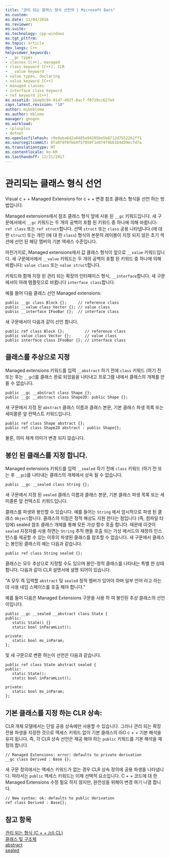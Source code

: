 ```yaml
---
title: "관리 되는 클래스 형식 선언의 | Microsoft Docs"
ms.custom: 
ms.date: 11/04/2016
ms.reviewer: 
ms.suite: 
ms.technology: cpp-windows
ms.tgt_pltfrm: 
ms.topic: article
dev_langs: C++
helpviewer_keywords:
- __gc types
- classes [C++], managed
- class keyword [C++], CLR
- __value keyword
- value types, declaring
- value keyword [C++]
- managed classes
- interface class keyword
- ref keyword [C++]
ms.assetid: 16de9c94-91d7-492f-8ac7-f0729cc627e9
caps.latest.revision: "10"
author: mikeblome
ms.author: mblome
manager: ghogen
ms.workload:
- cplusplus
- dotnet
ms.openlocfilehash: c9e9aba6d2a0485a94385be5b8712d7552261ff1
ms.sourcegitcommit: 8fa8fdf0fbb4f57950f1e8f4f9b81b4d39ec7d7a
ms.translationtype: MT
ms.contentlocale: ko-KR
ms.lasthandoff: 12/21/2017
---
```

# <a name="declaration-of-a-managed-class-type"></a>관리되는 클래스 형식 선언
Visual c + + Managed Extensions for c + + 변경 참조 클래스 형식을 선언 하는 방법입니다.  
  
 Managed extensions에서 참조 클래스 형식 앞에 사용 된 `__gc` 키워드입니다. 새 구문에서에서 `__gc` 키워드는 두 개의 공백이 포함 된 키워드 중 하나에 의해 바뀝니다: `ref class` 또는 `ref struct`합니다. 선택 `struct` 또는 `class` 공용 나타냅니다 (에 대 한 `struct`) 또는 개인 (에 대 한 `class`) 형식의 본문의 레이블이 지정 되지 않은 초기 섹션에 선언 된 해당 멤버의 기본 액세스 수준입니다.  
  
 마찬가지로, Managed extensions에서 값 클래스 형식이 앞으로 `__value` 키워드입니다. 새 구문에서에서 `__value` 키워드는 두 개의 공백이 포함 된 키워드 중 하나에 의해 바뀝니다: `value class` 또는 `value struct`합니다.  
  
 키워드와 함께 지정 된 관리 되는 확장의 인터페이스 형식, `__interface`합니다. 새 구문에서이 아래 템플릿으로 바뀝니다 `interface class`합니다.  
  
 예를 들어 다음 클래스 선언 Managed extensions:  
  
```  
public __gc class Block {};     // reference class  
public __value class Vector {}; // value class  
public __interface IFooBar {};  // interface class  
```  
  
 새 구문에서이 다음과 같이 선언 합니다.  
  
```  
public ref class Block {};         // reference class  
public value class Vector {};      // value class  
public interface class IFooBar {}; // interface class  
```  
  
## <a name="specifying-the-class-as-abstract"></a>클래스를 추상으로 지정  
 Managed extensions 키워드를 입력 `__abstract` 하기 전에 `class` 키워드 (하기 전 또는 후는 `__gc`)를 클래스 완료 되었음을 나타내고 프로그램 내에서 클래스의 개체를 만들 수 없습니다.  
  
```  
public __gc __abstract class Shape {};  
public __gc __abstract class Shape2D: public Shape {};  
```  
  
 새 구문에서 지정 된 `abstract` 클래스 이름과 클래스 본문, 기본 클래스 파생 목록 또는 세미콜론 앞 컨텍스트 키워드입니다.  
  
```  
public ref class Shape abstract {};  
public ref class Shape2D abstract : public Shape{};  
```  
  
 물론, 의미 체계 의미가 변경 되지 않습니다.  
  
## <a name="specifying-the-class-as-sealed"></a>봉인 된 클래스를 지정 합니다.  
 Managed extensions 키워드를 입력 `__sealed` 하기 전에 `class` 키워드 (하기 전 또는 후 `__gc`)를 나타내는 클래스의 개체에서 상속 될 수 없습니다.  
  
```  
public __gc __sealed class String {};  
```  
  
 새 구문에서 지정 된 `sealed` 클래스 이름과 클래스 본문, 기본 클래스 파생 목록 또는 세미콜론 앞 컨텍스트 키워드입니다.  
  
 클래스를 파생와 봉인할 수 있습니다. 예를 들어는 `String` 에서 암시적으로 파생 된 클래스 `Object`합니다. 클래스의 이점은 정적 해상도 지원 한다는 점입니다 (즉, 컴파일 타임에) sealed 참조 클래스 개체를 통해 모든 가상 함수 호출 합니다. 때문에 이것이 `sealed` 지정자를 사용 하면는 `String` 추적 핸들 호출 되는 가상 메서드의 재정의 인스턴스를 제공할 수 있는 이후의 파생된 클래스를 참조할 수 없습니다. 새 구문에서 클래스는 봉인된 클래스의 예는 다음과 같습니다.  
  
```  
public ref class String sealed {};  
```  
  
 클래스는 모두 추상으로 지정할 수도 있으며 봉인-정적 클래스를 나타내는 특별 한 상태 합니다. 다음과 같이 CLR 설명서에 설명 되어이 있습니다.  
  
 "A 모두 즉 입력할 `abstract` 및 `sealed` 정적 멤버가 있어야 하며 일부 언어 라고 하는 데 사용 네임 스페이스를 호출 해야 합니다."  
  
 예를 들어 다음은 Managed Extensions 구문을 사용 하 여 봉인된 추상 클래스의 선언이입니다.  
  
```  
public __gc __sealed __abstract class State {  
public:  
   static State() {}  
   static bool inParamList();  
  
private:  
   static bool ms_inParam;  
};  
```  
  
 및 새 구문으로 변환 하는이 선언은 다음과 같습니다.  
  
```  
public ref class State abstract sealed {  
public:  
   static State();  
   static bool inParamList();  
  
private:  
   static bool ms_inParam;  
};  
```  
  
## <a name="clr-inheritance-specifying-the-base-class"></a>기본 클래스를 지정 하는 CLR 상속:  
 CLR 개체 모델에서는 단일 공용 상속에만 사용할 수 있습니다. 그러나 관리 되는 확장 전용 파생을 지정한 것으로 액세스 키워드 없이 기본 클래스의 ISO c + + 기본 해석을 유지 됩니다. 즉, 각 CLR 상속 선언은 제공 해야 하는 `public` 키워드를 기본 해석을 재정의 합니다.  
  
```  
// Managed Extensions: error: defaults to private derivation  
__gc class Derived : Base {};  
```  
  
 새 구문 정의에서는 액세스 키워드가 없는 경우 CLR 상속 정의에 공용 파생을 나타냅니다. 따라서는 `public` 액세스 키워드는 이제 선택적 요소입니다. C + + 코드에 대 한 Managed Extensions 수정 필요 하지 않지만, 완전성을 위해이 변경 여기 나열 합니다.  
  
```  
// New syntax: ok: defaults to public derivation  
ref class Derived : Base{};  
```  
  
## <a name="see-also"></a>참고 항목  
 [관리 되는 형식 (C + + /cli CL)](../dotnet/managed-types-cpp-cl.md)   
 [클래스 및 구조체](../windows/classes-and-structs-cpp-component-extensions.md)   
 [abstract](../windows/abstract-cpp-component-extensions.md)   
 [sealed](../windows/sealed-cpp-component-extensions.md)